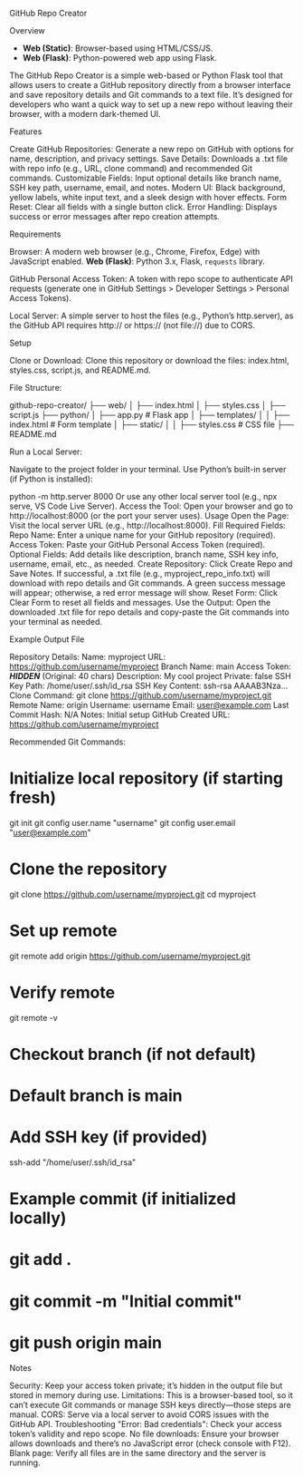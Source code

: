 GitHub Repo Creator

Overview

- **Web (Static)**: Browser-based using HTML/CSS/JS.
- **Web (Flask)**: Python-powered web app using Flask.

The GitHub Repo Creator is a simple web-based or Python Flask tool that allows users to create a GitHub repository directly from a browser interface and save repository details and Git commands to a text file. It’s designed for developers who want a quick way to set up a new repo without leaving their browser, with a modern dark-themed UI.

Features

Create GitHub Repositories: Generate a new repo on GitHub with options for name, description, and privacy settings.
Save Details: Downloads a .txt file with repo info (e.g., URL, clone command) and recommended Git commands.
Customizable Fields: Input optional details like branch name, SSH key path, username, email, and notes.
Modern UI: Black background, yellow labels, white input text, and a sleek design with hover effects.
Form Reset: Clear all fields with a single button click.
Error Handling: Displays success or error messages after repo creation attempts.

Requirements

Browser: A modern web browser (e.g., Chrome, Firefox, Edge) with JavaScript enabled.
**Web (Flask)**: Python 3.x, Flask, `requests` library.

GitHub Personal Access Token: A token with repo scope to authenticate API requests (generate one in GitHub Settings > Developer Settings > Personal Access Tokens).

Local Server: A simple server to host the files (e.g., Python’s http.server), as the GitHub API requires http:// or https:// (not file://) due to CORS.

Setup

Clone or Download:
Clone this repository or download the files: index.html, styles.css, script.js, and README.md.

File Structure:


github-repo-creator/
├── web/
│   ├── index.html
│   ├── styles.css
│   ├── script.js
├── python/
│   ├── app.py           # Flask app
│   ├── templates/
│   │   ├── index.html  # Form template
│   ├── static/
│   │   ├── styles.css  # CSS file
├── README.md


Run a Local Server:

Navigate to the project folder in your terminal.
Use Python’s built-in server (if Python is installed):


python -m http.server 8000
Or use any other local server tool (e.g., npx serve, VS Code Live Server).
Access the Tool:
Open your browser and go to http://localhost:8000 (or the port your server uses).
Usage
Open the Page:
Visit the local server URL (e.g., http://localhost:8000).
Fill Required Fields:
Repo Name: Enter a unique name for your GitHub repository (required).
Access Token: Paste your GitHub Personal Access Token (required).
Optional Fields:
Add details like description, branch name, SSH key info, username, email, etc., as needed.
Create Repository:
Click Create Repo and Save Notes.
If successful, a .txt file (e.g., myproject_repo_info.txt) will download with repo details and Git commands.
A green success message will appear; otherwise, a red error message will show.
Reset Form:
Click Clear Form to reset all fields and messages.
Use the Output:
Open the downloaded .txt file for repo details and copy-paste the Git commands into your terminal as needed.

Example Output File

Repository Details:
Name: myproject
URL: https://github.com/username/myproject
Branch Name: main
Access Token: ***HIDDEN*** (Original: 40 chars)
Description: My cool project
Private: false
SSH Key Path: /home/user/.ssh/id_rsa
SSH Key Content: ssh-rsa AAAAB3Nza...
Clone Command: git clone https://github.com/username/myproject.git
Remote Name: origin
Username: username
Email: user@example.com
Last Commit Hash: N/A
Notes: Initial setup
GitHub Created URL: https://github.com/username/myproject

Recommended Git Commands:
# Initialize local repository (if starting fresh)
git init
git config user.name "username"
git config user.email "user@example.com"
# Clone the repository
git clone https://github.com/username/myproject.git
cd myproject
# Set up remote
git remote add origin https://github.com/username/myproject.git
# Verify remote
git remote -v
# Checkout branch (if not default)
# Default branch is main
# Add SSH key (if provided)
ssh-add "/home/user/.ssh/id_rsa"
# Example commit (if initialized locally)
# git add .
# git commit -m "Initial commit"
# git push origin main

Notes

Security: Keep your access token private; it’s hidden in the output file but stored in memory during use.
Limitations: This is a browser-based tool, so it can’t execute Git commands or manage SSH keys directly—those steps are manual.
CORS: Serve via a local server to avoid CORS issues with the GitHub API.
Troubleshooting
"Error: Bad credentials": Check your access token’s validity and repo scope.
No file downloads: Ensure your browser allows downloads and there’s no JavaScript error (check console with F12).
Blank page: Verify all files are in the same directory and the server is running.
